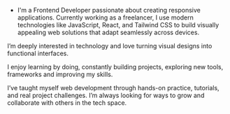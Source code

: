 - I'm a Frontend Developer passionate about creating responsive applications. Currently working as a freelancer, I use modern technologies like JavaScript, React, and Tailwind CSS to build visually appealing web solutions that adapt seamlessly across devices.

I’m deeply interested in technology and love turning visual designs into functional interfaces. 

I enjoy learning by doing, constantly building projects, exploring new tools, frameworks and improving my skills.

I’ve taught myself web development through hands-on practice, tutorials, and real project challenges. I’m always looking for ways to grow and collaborate with others in the tech space.
  


<!---
Cassio-Sales/Cassio-Sales is a ✨ special ✨ repository because its `README.md` (this file) appears on your GitHub profile.
You can click the Preview link to take a look at your changes.
--->
